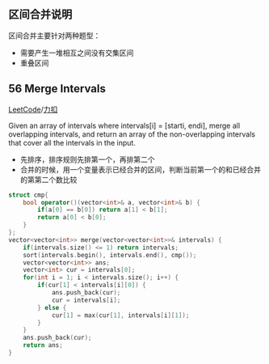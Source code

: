 区间合并说明
-----------------
区间合并主要针对两种题型：
- 需要产生一堆相互之间没有交集区间
- 重叠区间

56 Merge Intervals
-----------------
[LeetCode](https://leetcode.com/problems/merge-intervals)/[力扣](https://leetcode-cn.com/problems/merge-intervals)

Given an array of intervals where intervals[i] = [starti, endi], merge all overlapping intervals, and return an array of the non-overlapping intervals that cover all the intervals in the input. 

- 先排序，排序规则先排第一个，再排第二个
- 合并的时候，用一个变量表示已经合并的区间，判断当前第一个的和已经合并的第第二个数比较

```c++
struct cmp{
    bool operator()(vector<int>& a, vector<int>& b) {
        if(a[0] == b[0]) return a[1] < b[1];
        return a[0] < b[0];
    }
};
vector<vector<int>> merge(vector<vector<int>>& intervals) {
    if(intervals.size() <= 1) return intervals;
    sort(intervals.begin(), intervals.end(), cmp());
    vector<vector<int>> ans;
    vector<int> cur = intervals[0];
    for(int i = 1; i < intervals.size(); i++) {
        if(cur[1] < intervals[i][0]) {
            ans.push_back(cur);
            cur = intervals[i];
        } else {
            cur[1] = max(cur[1], intervals[i][1]);
        }
    }
    ans.push_back(cur);
    return ans;
}
```
